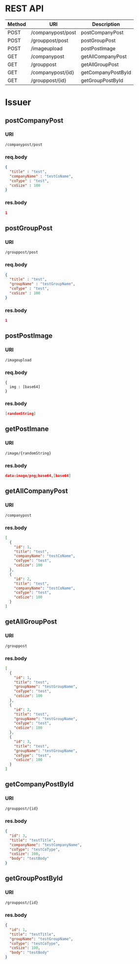 # REST API

| Method | URI               | Description        |
|--------|-------------------|--------------------|
| POST   | /companypost/post | postCompanyPost    |
| POST   | /grouppost/post   | postGroupPost      |
| POST   | /imageupload      | postPostImage      |
| GET    | /companypost      | getAllCompanyPost  |
| GET    | /grouppost        | getAllGroupPost    |
| GET    | /companypost/{id} | getCompanyPostById |
| GET    | /grouppost/{id}   | getGroupPostById   |

# Issuer

## postCompanyPost

### URI

```
/companypost/post
```

### req.body
```json
{
  "title" : "test",
  "companyName" : "testCoName",
  "coType" : "test",
  "coSize" : 100
}
```

### res.body
```json
1
```

## postGroupPost

### URI

```
/grouppost/post
```

### req.body
```json
{
  "title" : "test",
  "groupName" : "testGroupName",
  "coType" : "test",
  "coSize" : 100
}
```

### res.body
```json
1
```

## postPostImage

### URI

```
/imageupload
```

### req.body
```formdata
{
  img : [base64]
}
```

### res.body
```json
[randomString]
```

## getPostImane

### URI

```
/image/{randomString}
```

### res.body
```json
data:image/png;base64,[base64]
```

## getAllCompanyPost

### URI

```
/companypost
```

### res.body

```json
[
  {
    "id": 1,
    "title": "test",
    "companyName": "testCoName",
    "coType": "test",
    "coSize": 100
  },
  {
    "id": 2,
    "title": "test",
    "companyName": "testCoName",
    "coType": "test",
    "coSize": 100
  }
]
```

## getAllGroupPost

### URI

```
/grouppost
```

### res.body

```json
[
  {
    "id": 1,
    "title": "test",
    "groupName": "testGroupName",
    "coType": "test",
    "coSize": 100
  },
  {
    "id": 2,
    "title": "test",
    "groupName": "testGroupName",
    "coType": "test",
    "coSize": 100
  },
  {
    "id": 3,
    "title": "test",
    "groupName": "testGroupName",
    "coType": "test",
    "coSize": 100
  }
]
```

## getCompanyPostById

### URI

```
/grouppost/{id}
```

### res.body

```json
{
  "id": 3,
  "title": "testTitle",
  "companyName": "testCompanyName",
  "coType": "testCoType",
  "coSize": 100,
  "body": "testBody"
}
```

## getGroupPostById

### URI

```
/grouppost/{id}
```

### res.body

```json
{
  "id": 1,
  "title": "testTitle",
  "groupName": "testGroupName",
  "coType": "testCoType",
  "coSize": 100,
  "body": "testBody"
}
```
